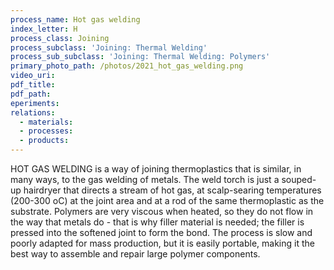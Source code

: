 ```yaml
---
process_name: Hot gas welding
index_letter: H
process_class: Joining
process_subclass: 'Joining: Thermal Welding'
process_sub_subclass: 'Joining: Thermal Welding: Polymers'
primary_photo_path: /photos/2021_hot_gas_welding.png
video_uri:
pdf_title:
pdf_path:
eperiments:
relations:
  - materials:
  - processes:
  - products:
---
```


HOT GAS WELDING is a way of joining thermoplastics that is similar, in many ways, to the gas welding of metals. The weld torch is just a souped-up hairdryer that directs a stream of hot gas, at scalp-searing temperatures (200-300 oC) at the joint area and at a rod of the same thermoplastic as the substrate. Polymers are very viscous when heated, so they do not flow in the way that metals do - that is why filler material is needed; the filler is pressed into the softened joint to form the bond. The process is slow and poorly adapted for mass production, but it is easily portable, making it the best way to assemble and repair large polymer components.